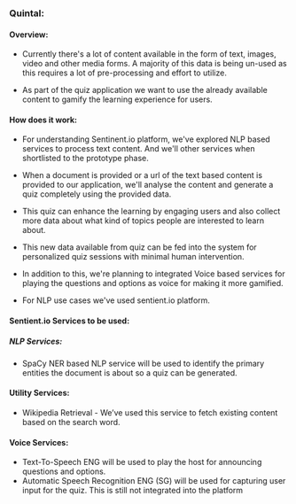 ### Quintal:

#### Overview:

- Currently there's a lot of content available in the form of text, images, video and other media forms. A majority of this data is being un-used as this requires a lot of pre-processing and effort to utilize.

- As part of the quiz application we want to use the already available content to gamify the learning experience for users.

#### How does it work:
- For understanding Sentinent.io platform, we've explored NLP based services to process text content. And we'll other services when shortlisted to the prototype phase.

- When a document is provided or a url of the text based content is provided to our application, we'll analyse the content and generate a quiz completely using the provided data.

- This quiz can enhance the learning by engaging users and also collect more data about what kind of topics people are interested to learn about.

- This new data available from quiz can be fed into the system for personalized quiz sessions with minimal human intervention.

- In addition to this, we're planning to integrated Voice based services for playing the questions and options as voice for making it more gamified. 
- For NLP use cases we've used sentient.io platform.


#### Sentient.io Services to be used:

##### NLP Services:

- SpaCy NER based NLP service will be used to identify the primary entities the document is about so a quiz can be generated.

#### Utility Services:

- Wikipedia Retrieval - We’ve used this service to fetch existing content based on the search word.

#### Voice Services:
- Text-To-Speech ENG will be used to play the host for announcing questions and options.
- Automatic Speech Recognition ENG (SG) will be used for capturing user input for the quiz. This is still not integrated into the platform
